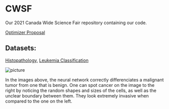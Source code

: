 # CWSF
Our 2021 Canada Wide Science Fair repository containing our code.

[Optimizer Proposal](https://www.overleaf.com/read/rxntpctkzbxt)

## Datasets:
[Histopathology](https://www.kaggle.com/c/histopathologic-cancer-detection/data), [Leukemia Classification](https://www.kaggle.com/andrewmvd/leukemia-classification)

![picture](https://user-images.githubusercontent.com/62809012/113470838-76ef6280-9426-11eb-8cd8-2e638ea22740.JPG)

In the images above, the neural network correctly differenciates a malignant tumor from one that is benign. One can spot cancer on the image to the right by noticing the random shapes and sizes of the cells, as well as the unclear boundary between them. They look extremely invasive when compared to the one on the left.
